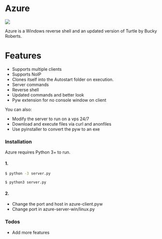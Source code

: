 # Azure
![](https://cdn.discordapp.com/attachments/766624895739625502/776378052514283560/az.png)

Azure is a Windows reverse shell and an updated version of Turtle by Bucky Roberts.
# Features

  - Supports multiple clients
  - Supports NoIP
  - Clones itself into the Autostart folder on execution.
  - Server commands
  - Reverse shell
  - Updated commands and better look
  - Pyw extension for no console window on client


You can also:
  - Modify the server to run on a vps 24/7
  - Download and execute files via curl and anonfiles
  - Use pyinstaller to convert the pyw to an exe


### Installation

Azure requires Python 3+ to run.
#### 1.
```sh
$ python -3 server.py
```
```sh
$ python3 server.py
```
#### 2.
- Change the port and host in azure-client.pyw
- Change port in azure-server-win/linux.py

### Todos

 - Add more features



